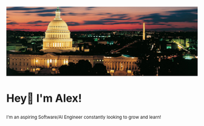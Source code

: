 ![Banner](https://github.com/alexfarouz/alexfarouz/blob/main/banner.jpg)

# Hey👋 I'm Alex! 
<sub>I'm an aspiring Software/AI Engineer constantly looking to grow and learn!</sub>

<!--
**alexfarouz/alexfarouz** is a ✨ _special_ ✨ repository because its `README.md` (this file) appears on your GitHub profile.

Here are some ideas to get you started:

- 🔭 I’m currently working on ...
- 🌱 I’m currently learning ...
- 👯 I’m looking to collaborate on ...
- 🤔 I’m looking for help with ...
- 💬 Ask me about ...
- 📫 How to reach me: ...
- 😄 Pronouns: ...
- ⚡ Fun fact: ...
-->
